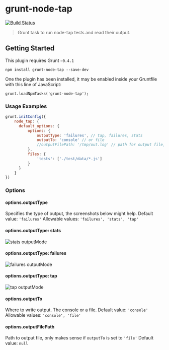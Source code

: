 # grunt-node-tap
[![Build Status](https://travis-ci.org/maxnachlinger/grunt-node-tap.png?branch=master)](https://travis-ci.org/maxnachlinger/grunt-node-tap)
> Grunt task to run node-tap tests and read their output.

## Getting Started
This plugin requires Grunt `~0.4.1` 
```shell
npm install grunt-node-tap --save-dev
```

One the plugin has been installed, it may be enabled inside your Gruntfile with this line of JavaScript: 
```js
grunt.loadNpmTasks('grunt-node-tap');
```

### Usage Examples
```js
grunt.initConfig({
    node_tap: {
      default_options: {
          options: {
              outputType: 'failures', // tap, failures, stats
              outputTo: 'console' // or file
              //outputFilePath: '/tmp/out.log' // path for output file, only makes sense with outputTo 'file'
          },
          files: {
              'tests': ['./test/data/*.js']
          }
      }
    }
})
```

### Options

#### options.outputType
Specifies the type of output, the screenshots below might help.
Default value: `'failures'`
Allowable values: `'failures', 'stats', 'tap'`

#### options.outputType: stats
![stats outputMode](https://raw.github.com/maxnachlinger/grunt-node-tap/master/doc/stats.png)

#### options.outputType: failures
![failures outputMode](https://raw.github.com/maxnachlinger/grunt-node-tap/master/doc/failures.png)

#### options.outputType: tap
![tap outputMode](https://raw.github.com/maxnachlinger/grunt-node-tap/master/doc/tap.png)

#### options.outputTo
Where to write output. The console or a file.
Default value: `'console'`
Allowable values: `'console', 'file'`

#### options.outputFilePath
Path to output file, only makes sense if `outputTo` is set to `'file'`
Default value: `null`
